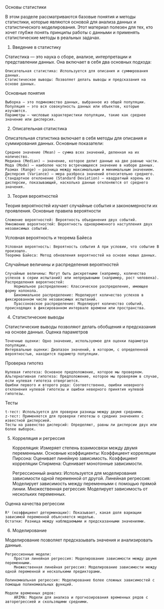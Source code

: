 Основы статистики

В этом разделе рассматриваются базовые понятия и методы статистики, которые являются основой для анализа данных и статистического моделирования. Этот материал полезен для тех, кто хочет глубже понять принципы работы с данными и применять статистические методы в реальных задачах.
1. Введение в статистику

Статистика — это наука о сборе, анализе, интерпретации и представлении данных. Она включает в себя два основных подхода:

    Описательная статистика: Используется для описания и суммирования данных.
    Статистическое выводы: Позволяет делать выводы и предсказания на основе данных.

Основные понятия

    Выборка — это подмножество данных, выбранное из общей популяции.
    Популяция — это вся совокупность данных или объектов, которые изучаются.
    Параметры — числовые характеристики популяции, такие как среднее значение или дисперсия.

2. Описательная статистика

Описательная статистика включает в себя методы для описания и суммирования данных. Основные показатели:

    Среднее значение (Mean) — сумма всех значений, деленная на их количество.
    Медиана (Median) — значение, которое делит данные на две равные части.
    Мода (Mode) — наиболее часто встречающееся значение в наборе данных.
    Размах (Range) — разница между максимальным и минимальным значением.
    Дисперсия (Variance) — мера разброса значений относительно среднего.
    Стандартное отклонение (Standard Deviation) — квадратный корень из дисперсии, показывающий, насколько данные отклоняются от среднего значения.

3. Теория вероятностей

Теория вероятностей изучает случайные события и закономерности их проявления.
Основные правила вероятности

    Сложение вероятностей: Вероятность объединения двух событий.
    Умножение вероятностей: Вероятность одновременного наступления двух независимых событий.

Условная вероятность и теорема Байеса

    Условная вероятность: Вероятность события A при условии, что событие B произошло.
    Теорема Байеса: Метод обновления вероятностей на основе новых данных.

Случайные величины и распределения вероятностей

    Случайные величины: Могут быть дискретными (например, количество успехов в серии испытаний) или непрерывными (например, рост человека).
    Распределения вероятностей:
        Нормальное распределение: Классическое распределение, имеющее форму колокола.
        Биномиальное распределение: Моделирует количество успехов в фиксированном числе независимых испытаний.
        Пуассоновское распределение: Моделирует количество событий, происходящих в фиксированном интервале времени или пространства.

4. Статистические выводы

Статистические выводы позволяют делать обобщения и предсказания на основе данных.
Оценка параметров

    Точечные оценки: Одно значение, используемое для оценки параметра популяции.
    Интервальные оценки: Диапазон значений, в котором, с определенной вероятностью, находится параметр популяции.

Проверка гипотез

    Нулевая гипотеза: Основное предположение, которое мы проверяем.
    Альтернативная гипотеза: Предположение, которое мы проверяем в случае, если нулевая гипотеза отвергается.
    Ошибки первого и второго рода: Соответственно, ошибки неверного отклонения нулевой гипотезы и ошибки неверного принятия нулевой гипотезы.

Тесты

    t-тест: Используется для проверки разницы между двумя средними.
    z-тест: Применяется для проверки гипотезы о средних значениях с известной дисперсией.
    Тесты на равенство дисперсий: Определяют, равны ли дисперсии двух или более выборок.

5. Корреляция и регрессия

    Корреляция: Измеряет степень взаимосвязи между двумя переменными. Основные коэффициенты:
        Коэффициент корреляции Пирсона: Оценивает линейную зависимость.
        Коэффициент корреляции Спирмена: Оценивает монотонные зависимости.

    Регрессионный анализ: Используется для моделирования зависимости одной переменной от другой.
        Линейная регрессия: Моделирует зависимость между переменными с помощью прямой линии.
        Множественная регрессия: Моделирует зависимость от нескольких переменных.

Оценка качества регрессии

    R² (коэффициент детерминации): Показывает, какая доля вариации зависимой переменной объясняется моделью.
    Остатки: Разница между наблюдаемыми и предсказанными значениями.

6. Моделирование

Моделирование позволяет предсказывать значения и анализировать данные.

    Регрессионные модели:
        Простая линейная регрессия: Моделирование зависимости между двумя переменными.
        Множественная линейная регрессия: Моделирование зависимости между одной переменной и несколькими предикторами.

    Полиномиальная регрессия: Моделирование более сложных зависимостей с помощью полиномиальных функций.

    Модели временных рядов:
        ARIMA: Модели для анализа и прогнозирования временных рядов с авторегрессией и скользящими средними.
